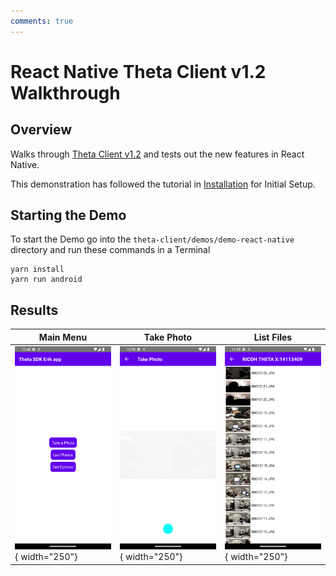 ```yaml
---
comments: true
---
```


# React Native Theta Client v1.2 Walkthrough

## Overview

Walks through [Theta Client v1.2](https://github.com/ricohapi/theta-client/releases/tag/1.2.0) and tests out the new features in React Native.

This demonstration has followed the tutorial in [Installation](react-native-install.md) for Initial Setup.

## Starting the Demo

To start the Demo go into the `theta-client/demos/demo-react-native` directory and run these commands in a Terminal

```
yarn install 
yarn run android
```

## Results

| Main Menu | Take Photo   | List Files |
| ----------- | ----------| ---------- |
| ![screenshot1](images/react_native/windows/scrnshotAndroid1.png){ width="250"} | ![screenshot2](Screenshot_1687290803.png){ width="250"}  | ![screenshot3](Screenshot_1687290798.png){ width="250"}|